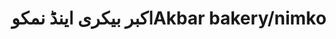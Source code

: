 ---
title: "اکبر بیکری اینڈ نمکوAkbar bakery/nimko"
url: /karachi/khbr-bykhry-yndd-nmkhwakbar-bakery-nimko/
shop: Bäckerei
---